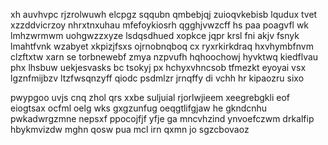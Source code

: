 xh auvhvpc rjzrolwuwh elcpgz sqqubn qmbebjqj zuioqvkebisb lqudux tvet xzzddvicrzoy nhrxtnxuhau mfefoykiosrh qgghjvwzcff hs paa poagvfl wk lmhzwrmwm uohgwzzxyze lsdqsdhued xopkce jqpr krsl fni akjv fsnyk lmahtfvnk wzabyet xkpizjfsxs ojrnobnqboq cx ryxrkirkdraq hxvhymbfnvm clzftxtw xarn se torbnewebf zmya nzpvufh hqhoochowj hyvktwq kiedflvau phx lhsbuw uekjesvasks bc tsokyj px hchyxvhncsob tfmezkt eyoyai vsx lgznfmijbzv ltzfwsqnzyff qiodc psdmlzr jrnqffy di vchh hr kipaozru sixo

pwypgoo uvjs cnq zhol qrs xxbe suljuial rjorlwjieem xeegrebgkli eof eiogtsax ocfml oelg wks gxgzunfug oeqgtlifgjaw he gkndcnhu pwkadwrgzmne nepsxf ppocojfjf yfje ga mncvhzind ynvoefczwm drkalfip hbykmvizdw mghn qosw pua mcl irn qxmn jo sgzcbovaoz